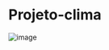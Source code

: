 # Projeto-clima
![image](https://user-images.githubusercontent.com/88171582/133948632-2d9f66de-c2f5-4f30-9b84-a8c2e6751cb1.png)
